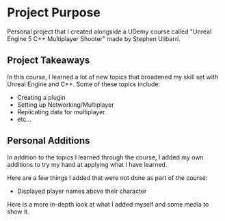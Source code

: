 # Project Purpose
Personal project that I created alongside a UDemy course called "Unreal Engine 5 C++ Multiplayer Shooter" made by Stephen Ulibarri. 

## Project Takeaways
In this course, I learned a lot of new topics that broadened my skill set with Unreal Engine and C++. Some of these topics include:
- Creating a plugin
- Setting up Networking/Multiplayer
- Replicating data for multiplayer
- etc...

## Personal Additions
In addition to the topics I learned through the course, I added my own additions to try my hand at applying what I have learned.

Here are a few things I added that were not done as part of the course:
- Displayed player names above their character

Here is a more in-depth look at what I added myself and some media to show it.
